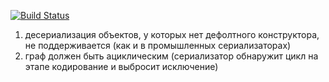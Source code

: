 [![Build Status](https://travis-ci.com/evkaky/serializer.svg?branch=master)](https://travis-ci.com/evkaky/serializer)

1. десериализация объектов, у которых нет дефолтного конструктора, не поддерживается (как и в промышленных сериализаторах)
2. граф должен быть ациклическим (сериализатор обнаружит цикл на этапе кодирование и выбросит исключение)
